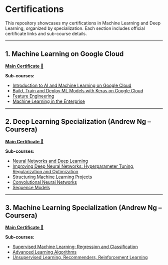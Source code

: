 # Certifications
This repository showcases my certifications in Machine Learning and Deep Learning, organized by specialization. Each section includes official certificate links and sub-course details.

---

## 1. Machine Learning on Google Cloud

**[Main Certificate 📄]()**

**Sub-courses:**

- [Introduction to AI and Machine Learning on Google Cloud](#)
- [Build, Train and Deploy ML Models with Keras on Google Cloud](#)
- [Feature Engineering](#)
- [Machine Learning in the Enterprise](#)

---

## 2. Deep Learning Specialization (Andrew Ng – Coursera)

**[Main Certificate 📄](https://coursera.org/share/91c7ffada591e8c8f3a0103f43deb330)**

**Sub-courses:**

- [Neural Networks and Deep Learning](https://coursera.org/share/ee14d6cb0ad2cdffff2dd54f483a98bf)
- [Improving Deep Neural Networks: Hyperparameter Tuning, Regularization and Optimization](https://coursera.org/share/d339d70557b18c33b9fbaf5b08e76016)
- [Structuring Machine Learning Projects](https://coursera.org/share/c95ee1984355f5b5dc4e069fcee1e853)
- [Convolutional Neural Networks](https://coursera.org/share/8da43fc06e17b39873f8ef492aaa85ff)
- [Sequence Models](https://coursera.org/share/18dd0879d31367f3bd9970493d689f69)

---

## 3. Machine Learning Specialization (Andrew Ng – Coursera)

**[Main Certificate 📄]([#](https://coursera.org/share/335a2b361f8d2de6bde738d71b7cf959))**

**Sub-courses:**

- [Supervised Machine Learning: Regression and Classification]([#](https://coursera.org/share/21e82958e5c518e9786dfd1fb0d0234d))
- [Advanced Learning Algorithms]([#](https://coursera.org/share/b3886c2b1bbdd25295172cad78851f55))
- [Unsupervised Learning, Recommenders, Reinforcement Learning]([#](https://coursera.org/share/96f91662f988ffba98c77c92042abd7f))
